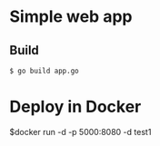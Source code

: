 # Simple web app
## Build
```shell
$ go build app.go
```
# Deploy in Docker
$docker run -d -p 5000:8080 -d test1
